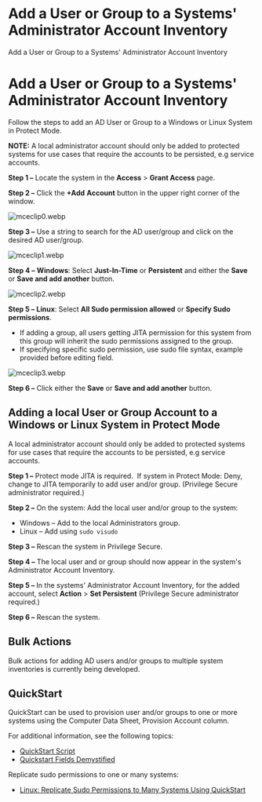 # Add a User or Group to a Systems' Administrator Account Inventory

Add a User or Group to a Systems' Administrator Account Inventory

# Add a User or Group to a Systems' Administrator Account Inventory

Follow the steps to add an AD User or Group to a Windows or Linux System in Protect Mode.

**NOTE:** A local administrator account should only be added to protected systems for use cases that
require the accounts to be persisted, e.g service accounts.

**Step 1 –** Locate the system in the **Access** > **Grant Access** page.

**Step 2 –** Click the **+Add** **Account** button in the upper right corner of the window.

![mceclip0.webp](/img/versioned_docs/privilegesecurefordiscovery_2.21/privilegesecure/discovery/admin/systemmanagement/10899393268503_mceclip0.webp)

**Step 3 –** Use a string to search for the AD user/group and click on the desired AD user/group.

![mceclip1.webp](/img/versioned_docs/privilegesecurefordiscovery_2.21/privilegesecure/discovery/admin/systemmanagement/10899393268503_mceclip1.webp)

**Step 4 –** **Windows**: Select **Just-In-Time** or **Persistent** and either the **Save** or
**Save and add another** button.

![mceclip2.webp](/img/versioned_docs/privilegesecurefordiscovery_2.21/privilegesecure/discovery/admin/systemmanagement/10899393268503_mceclip2.webp)

**Step 5 –** **Linux**: Select **All Sudo permission allowed** or **Specify Sudo permissions**.

- If adding a group, all users getting JITA permission for this system from this group will inherit
  the sudo permissions assigned to the group.
- If specifying specific sudo permission, use sudo file syntax, example provided before editing
  field.

![mceclip3.webp](/img/versioned_docs/privilegesecurefordiscovery_2.21/privilegesecure/discovery/admin/systemmanagement/10899393268503_mceclip3.webp)

**Step 6 –** Click either the **Save** or **Save and add another** button.

## Adding a local User or Group Account to a Windows or Linux System in Protect Mode

A local administrator account should only be added to protected systems for use cases that require
the accounts to be persisted, e.g service accounts.

**Step 1 –** Protect mode JITA is required.  If system in Protect Mode: Deny, change to JITA
temporarily to add user and/or group. (Privilege Secure administrator required.)

**Step 2 –** On the system: Add the local user and/or group to the system:

- Windows – Add to the local Administrators group.
- Linux – Add using `sudo visudo`

**Step 3 –** Rescan the system in Privilege Secure.

**Step 4 –** The local user and or group should now appear in the system's Administrator Account
Inventory.

**Step 5 –** In the systems' Administrator Account Inventory, for the added account, select
**Action** > **Set Persistent** (Privilege Secure administrator required.)

**Step 6 –** Rescan the system.

## Bulk Actions

Bulk actions for adding AD users and/or groups to multiple system inventories is currently being
developed.

## QuickStart

QuickStart can be used to provision user and/or groups to one or more systems using the Computer
Data Sheet, Provision Account column.

For additional information, see the following topics:

- [QuickStart Script](/docs/privilegesecure/4.2/privilegesecure/discovery/admin/configuration/quickstartscript.md)
- [Quickstart Fields Demystified](/docs/privilegesecure/4.2/privilegesecure/discovery/admin/systemmanagement/quickstartfields.md)

Replicate sudo permissions to one or many systems:

- [Linux: Replicate Sudo Permissions to Many Systems Using QuickStart](/docs/privilegesecure/4.2/privilegesecure/discovery/admin/systemmanagement/linuxsudopermissions.md)
